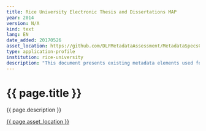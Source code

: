 ```yaml
---
title: Rice University Electronic Thesis and Dissertations MAP
year: 2014
version: N/A	
kind: text
lang: EN
date_added: 20170526
asset_location: https://github.com/DLFMetadataAssessment/MetadataSpecsClearinghouse/blob/master/assets/data/etd-ms_rice.txt
type: application-profile
institution: rice-university
description: "This document presents existing metadata elements used for the description and long-term stewardship of Rice’s electronic theses and dissertations. This profile is based on recommendations from the Networked Digital Library of Theses and Dissertations' metadata standards for ETDs and the Texas Digital Library's ETD MODS application profile."
---
```


<h1>{{ page.title }}</h1>

{{ page.description }}

<a href="{{ page.asset_location }}">{{ page.asset_location }}</a>